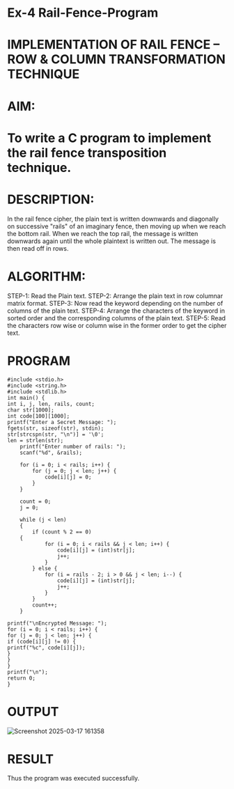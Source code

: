 # Ex-4 Rail-Fence-Program

# IMPLEMENTATION OF RAIL FENCE – ROW & COLUMN TRANSFORMATION TECHNIQUE

# AIM:

# To write a C program to implement the rail fence transposition technique.

# DESCRIPTION:

In the rail fence cipher, the plain text is written downwards and diagonally on successive "rails" of an imaginary fence, then moving up when we reach the bottom rail. When we reach the top rail, the message is written downwards again until the whole plaintext is written out. The message is then read off in rows.

# ALGORITHM:

STEP-1: Read the Plain text.
STEP-2: Arrange the plain text in row columnar matrix format.
STEP-3: Now read the keyword depending on the number of columns of the plain text.
STEP-4: Arrange the characters of the keyword in sorted order and the corresponding columns of the plain text.
STEP-5: Read the characters row wise or column wise in the former order to get the cipher text.

# PROGRAM
```
#include <stdio.h> 
#include <string.h> 
#include <stdlib.h> 
int main() { 
int i, j, len, rails, count; 
char str[1000]; 
int code[100][1000];  
printf("Enter a Secret Message: "); 
fgets(str, sizeof(str), stdin);   
str[strcspn(str, "\n")] = '\0';  
len = strlen(str); 
    printf("Enter number of rails: "); 
    scanf("%d", &rails); 
 
    for (i = 0; i < rails; i++) { 
        for (j = 0; j < len; j++) { 
            code[i][j] = 0; 
        } 
    } 
 
    count = 0;   
    j = 0;       
 
    while (j < len) 
    { 
        if (count % 2 == 0) 
    { 
            for (i = 0; i < rails && j < len; i++) { 
                code[i][j] = (int)str[j];  
                j++; 
            } 
        } else { 
            for (i = rails - 2; i > 0 && j < len; i--) { 
                code[i][j] = (int)str[j];  
                j++; 
            } 
        } 
        count++; 
    } 
 
printf("\nEncrypted Message: "); 
for (i = 0; i < rails; i++) { 
for (j = 0; j < len; j++) { 
if (code[i][j] != 0) { 
printf("%c", code[i][j]); 
} 
} 
} 
printf("\n"); 
return 0; 
}
```
# OUTPUT
![Screenshot 2025-03-17 161358](https://github.com/user-attachments/assets/547a2b4d-b6d8-41c6-8759-30dc9aa48fce)

# RESULT
Thus the program was executed successfully.
